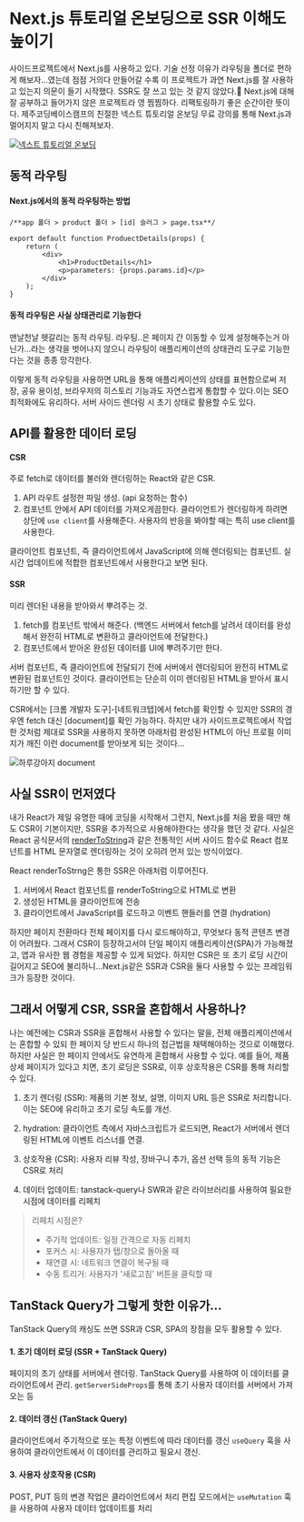 # Next.js 튜토리얼 온보딩으로 SSR 이해도 높이기

사이드프로젝트에서 Next.js를 사용하고 있다. 기술 선정 이유가 라우팅을 폴더로 편하게 해보자...였는데 점점 거의다 만들어갈 수록 이 프로젝트가 과연 Next.js를 잘 사용하고 있는지 의문이 들기 시작했다. SSR도 잘 쓰고 있는 것 같지 않았다.🥹 Next.js에 대해 잘 공부하고 들어가지 않은 프로젝트라 영 찜찜하다. 리팩토링하기 좋은 순간이란 뜻이다. 제주코딩베이스캠프의 친절한 넥스트 튜토리얼 온보딩 무료 강의를 통해 Next.js과 멀어지지 말고 다시 친해져보자.

[![넥스트 튜토리얼 온보딩](https://github.com/user-attachments/assets/8b95861d-f003-4239-8ef0-b662a3f05302)](https://www.youtube.com/watch?v=OMhta0RbzV4)

## 동적 라우팅

#### Next.js에서의 동적 라우팅하는 방법

```tsx
/**app 폴더 > product 폴더 > [id] 슬러그 > page.tsx**/

export default function ProduectDetails(props) {
	return (
		<div>
			<h1>ProductDetails</h1>
			<p>parameters: {props.params.id}</p>
		</div>
	);
}
```

#### 동적 라우팅은 사실 상태관리로 기능한다

맨날천날 헷갈리는 동적 라우팅.
라우팅..은 페이지 간 이동할 수 있게 설정해주는거 아닌가...라는 생각을 벗어나지 않으니 라우팅이 애플리케이션의 상태관리 도구로 기능한다는 것을 종종 망각한다.

이렇게 동적 라우팅을 사용하면 URL을 통해 애플리케이션의 상태를 표현함으로써 저장, 공유 용이성, 브라우저의 히스토리 기능과도 자연스럽게 통합할 수 있다.이는 SEO 최적화에도 유리하다. 서버 사이드 렌더링 시 초기 상태로 활용할 수도 있다.

## API를 활용한 데이터 로딩

#### CSR

주로 fetch로 데이터를 불러와 렌더링하는 React와 같은 CSR.

1. API 라우트 설정한 파일 생성. (api 요청하는 함수)
2. 컴포넌트 안에서 API 데이터를 가져오게끔한다. 클라이언트가 렌더링하게 하려면 상단에 `use client`를 사용해준다.
   사용자의 반응을 봐야할 때는 특히 use client를 사용한다.

클라이언트 컴포넌트, 즉 클라이언트에서 JavaScript에 의해 렌더링되는 컴포넌트. 실시간 업데이트에 적합한 컴포넌트에서 사용한다고 보면 된다.

#### SSR

미리 렌더된 내용을 받아와서 뿌려주는 것.

1. fetch를 컴포넌트 밖에서 해준다. (백엔드 서버에서 fetch를 날려서 데이터를 완성해서 완전히 HTML로 변환하고 클라이언트에 전달한다.)
2. 컴포넌트에서 받아온 완성된 데이터를 UI에 뿌려주기만 한다.

서버 컴포넌트, 즉 클라이언트에 전달되기 전에 서버에서 렌더링되어 완전히 HTML로 변환된 컴포넌트인 것이다. 클라이언트는 단순히 이미 렌더링된 HTML을 받아서 표시하기만 할 수 있다.

CSR에서는 [크롬 개발자 도구]-[네트워크탭]에서 fetch를 확인할 수 있지만 SSR의 경우엔 fetch 대신 [document]를 확인 가능하다.
하지만 내가 사이드프로젝트에서 작업한 것처럼 제대로 SSR을 사용하지 못하면 아래처럼 완성된 HTML이 아닌 프로필 이미지가 깨진 이런 document를 받아보게 되는 것이다...

![하루강아지 document](https://github.com/user-attachments/assets/8426a211-cfc0-4317-9257-ab8cc27c702a)

## 사실 SSR이 먼저였다

내가 React가 제일 유명한 때에 코딩을 시작해서 그런지, Next.js를 처음 봤을 때만 해도 CSR이 기본이지만, SSR을 추가적으로 사용해야한다는 생각을 했던 것 같다.
사실은 React 공식문서의 [renderToString](https://react.dev/reference/react-dom/server/renderToString)과 같은 전통적인 서버 사이드 함수로 React 컴포넌트를 HTML 문자열로 렌더링하는 것이 오히려 먼저 있는 방식이었다.

React renderToStrng은 통한 SSR은 아래처럼 이루어진다.

1. 서버에서 React 컴포넌트를 renderToString으로 HTML로 변환
2. 생성된 HTML을 클라이언트에 전송
3. 클라이언트에서 JavaScript를 로드하고 이벤트 핸들러를 연결 (hydration)

하지만 페이지 전환마다 전체 페이지를 다시 로드해야하고, 무엇보다 동적 콘텐츠 변경이 어려웠다. 그래서 CSR이 등장하고서야 단일 페이지 애플리케이션(SPA)가 가능해졌고, 앱과 유사한 웹 경험을 제공할 수 있게 되었다. 하지만 CSR은 또 초기 로딩 시간이 길어지고 SEO에 불리하니...Next.js같은 SSR과 CSR을 둘다 사용할 수 있는 프레임워크가 등장한 것이다.

## 그래서 어떻게 CSR, SSR을 혼합해서 사용하나?

나는 예전에는 CSR과 SSR을 혼합해서 사용할 수 있다는 말을, 전체 애플리케이션에서는 혼합할 수 있되 한 페이지 당 반드시 하나의 접근법을 채택해야하는 것으로 이해했다.
하지만 사실은 한 페이지 안에서도 유연하게 혼합해서 사용할 수 있다.
예를 들어, 제품 상세 페이지가 있다고 치면, 초기 로딩은 SSR로, 이후 상호작용은 CSR를 통해 처리할 수 있다.

1. 초기 렌더링 (SSR): 제품의 기본 정보, 설명, 이미지 URL 등은 SSR로 처리합니다. 이는 SEO에 유리하고 초기 로딩 속도를 개선.

2. hydration: 클라이언트 측에서 자바스크립트가 로드되면, React가 서버에서 렌더링된 HTML에 이벤트 리스너를 연결.

3. 상호작용 (CSR): 사용자 리뷰 작성, 장바구니 추가, 옵션 선택 등의 동적 기능은 CSR로 처리

4. 데이터 업데이트: tanstack-query나 SWR과 같은 라이브러리를 사용하여 필요한 시점에 데이터를 리페치

> 리페치 시점은?
>
> - 주기적 업데이트: 일정 간격으로 자동 리페치
> - 포커스 시: 사용자가 탭/창으로 돌아올 때
> - 재연결 시: 네트워크 연결이 복구될 때
> - 수동 트리거: 사용자가 '새로고침' 버튼을 클릭할 때

## TanStack Query가 그렇게 핫한 이유가...

TanStack Query의 캐싱도 쓰면 SSR과 CSR, SPA의 장점을 모두 활용할 수 있다.

#### 1. 초기 데이터 로딩 (SSR + TanStack Query)

페이지의 초기 상태를 서버에서 렌더링.
TanStack Query를 사용하여 이 데이터를 클라이언트에서 관리.
`getServerSideProps`를 통해 초기 사용자 데이터를 서버에서 가져오는 등

#### 2. 데이터 갱신 (TanStack Query)

클라이언트에서 주기적으로 또는 특정 이벤트에 따라 데이터를 갱신
`useQuery` 훅을 사용하여 클라이언트에서 이 데이터를 관리하고 필요시 갱신.

#### 3. 사용자 상호작용 (CSR)

POST, PUT 등의 변경 작업은 클라이언트에서 처리
편집 모드에서는 `useMutation` 훅을 사용하여 사용자 데이터 업데이트를 처리
